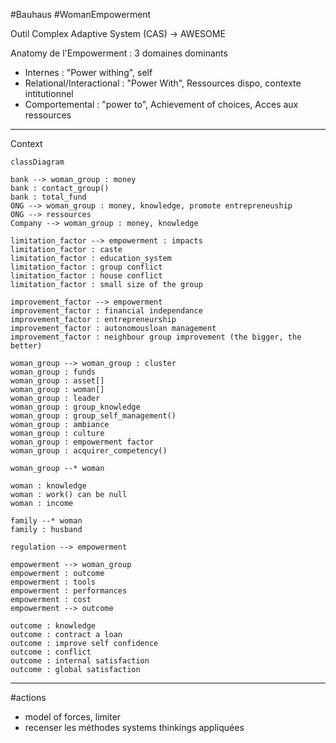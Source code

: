 #Bauhaus
#WomanEmpowerment 

Outil Complex Adaptive System (CAS)
-> AWESOME

Anatomy de l'Empowerment : 3 domaines dominants 
- Internes : "Power withing", self 
- Relational/Interactional : "Power With", Ressources dispo, contexte intitutionnel
- Comportemental : "power to", Achievement of choices, Acces aux ressources

---
Context
```mermaid
classDiagram

bank --> woman_group : money
bank : contact_group()
bank : total_fund
ONG --> woman_group : money, knowledge, promote entrepreneuship
ONG --> ressources
Company --> woman_group : money, knowledge

limitation_factor --> empowerment : impacts
limitation_factor : caste
limitation_factor : education_system
limitation_factor : group conflict
limitation_factor : house conflict
limitation_factor : small size of the group

improvement_factor --> empowerment
improvement_factor : financial independance
improvement_factor : entrepreneurship
improvement_factor : autonomousloan management
improvement_factor : neighbour group improvement (the bigger, the better)

woman_group --> woman_group : cluster
woman_group : funds
woman_group : asset[]
woman_group : woman[]
woman_group : leader
woman_group : group_knowledge
woman_group : group_self_management()
woman_group : ambiance
woman_group : culture
woman_group : empowerment factor
woman_group : acquirer_competency()

woman_group --* woman

woman : knowledge
woman : work() can be null
woman : income

family --* woman
family : husband

regulation --> empowerment

empowerment --> woman_group
empowerment : outcome
empowerment : tools
empowerment : performances
empowerment : cost
empowerment --> outcome

outcome : knowledge
outcome : contract a loan
outcome : improve self confidence
outcome : conflict
outcome : internal satisfaction
outcome : global satisfaction

```

---
#actions
- model of forces, limiter
- recenser les méthodes systems thinkings appliquées